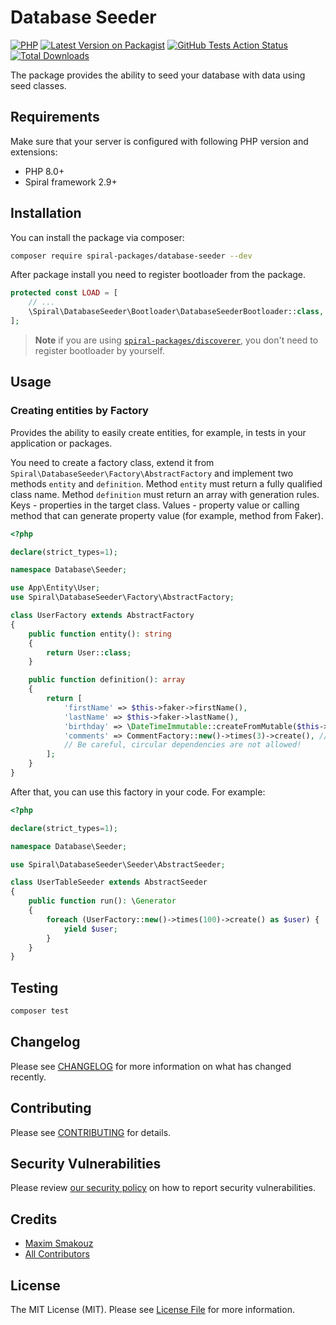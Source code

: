 # Database Seeder

[![PHP](https://img.shields.io/packagist/php-v/spiral-packages/database-seeder.svg?style=flat-square)](https://packagist.org/packages/spiral-packages/database-seeder)
[![Latest Version on Packagist](https://img.shields.io/packagist/v/spiral-packages/database-seeder.svg?style=flat-square)](https://packagist.org/packages/spiral-packages/database-seeder)
[![GitHub Tests Action Status](https://img.shields.io/github/workflow/status/spiral-packages/database-seeder/run-tests?label=tests&style=flat-square)](https://github.com/spiral-packages/database-seeder/actions?query=workflow%3Arun-tests+branch%3Amain)
[![Total Downloads](https://img.shields.io/packagist/dt/spiral-packages/database-seeder.svg?style=flat-square)](https://packagist.org/packages/spiral-packages/database-seeder)

The package provides the ability to seed your database with data using seed classes.

## Requirements

Make sure that your server is configured with following PHP version and extensions:

- PHP 8.0+
- Spiral framework 2.9+
 
## Installation

You can install the package via composer:

```bash
composer require spiral-packages/database-seeder --dev
```

After package install you need to register bootloader from the package.

```php
protected const LOAD = [
    // ...
    \Spiral\DatabaseSeeder\Bootloader\DatabaseSeederBootloader::class,
];
```

> **Note**
> if you are using [`spiral-packages/discoverer`](https://github.com/spiral-packages/discoverer), 
> you don't need to register bootloader by yourself.

## Usage

### Creating entities by Factory

Provides the ability to easily create entities, for example, in tests in your application or packages.

You need to create a factory class, extend it from `Spiral\DatabaseSeeder\Factory\AbstractFactory` and implement 
two methods `entity` and `definition`. Method `entity` must return a fully qualified class name. 
Method `definition` must return an array with generation rules. Keys - properties in the target class. 
Values - property value or calling method that can generate property value (for example, method from Faker).

```php
<?php

declare(strict_types=1);

namespace Database\Seeder;

use App\Entity\User;
use Spiral\DatabaseSeeder\Factory\AbstractFactory;

class UserFactory extends AbstractFactory
{
    public function entity(): string
    {
        return User::class;
    }

    public function definition(): array
    {
        return [
            'firstName' => $this->faker->firstName(),
            'lastName' => $this->faker->lastName(),
            'birthday' => \DateTimeImmutable::createFromMutable($this->faker->dateTime()),
            'comments' => CommentFactory::new()->times(3)->create(), // Can use other factories.
            // Be careful, circular dependencies are not allowed!
        ];
    }
}
```

After that, you can use this factory in your code. For example:
```php
<?php

declare(strict_types=1);

namespace Database\Seeder;

use Spiral\DatabaseSeeder\Seeder\AbstractSeeder;

class UserTableSeeder extends AbstractSeeder
{
    public function run(): \Generator
    {
        foreach (UserFactory::new()->times(100)->create() as $user) {
            yield $user;
        }
    }
}
```

## Testing

```bash
composer test
```

## Changelog

Please see [CHANGELOG](CHANGELOG.md) for more information on what has changed recently.

## Contributing

Please see [CONTRIBUTING](.github/CONTRIBUTING.md) for details.

## Security Vulnerabilities

Please review [our security policy](../../security/policy) on how to report security vulnerabilities.

## Credits

- [Maxim Smakouz](https://github.com/spiral-packages)
- [All Contributors](../../contributors)

## License

The MIT License (MIT). Please see [License File](LICENSE) for more information.
